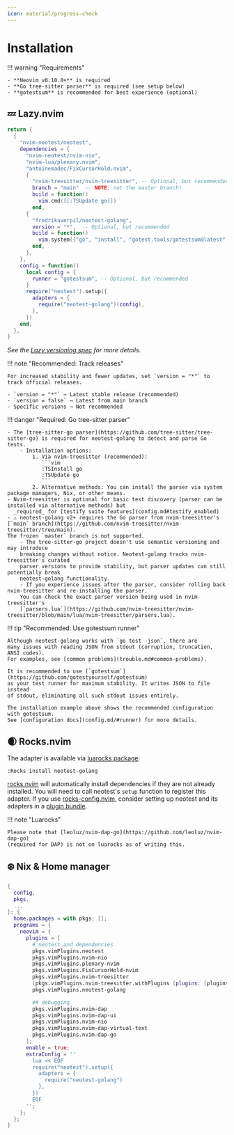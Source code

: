 ```yaml
---
icon: material/progress-check
---
```


# Installation

!!! warning "Requirements"

    - **Neovim v0.10.0+** is required
    - **Go tree-sitter parser** is required (see setup below)
    - **gotestsum** is recommended for best experience (optional)

## 💤 Lazy.nvim

```lua
return {
  {
    "nvim-neotest/neotest",
    dependencies = {
      "nvim-neotest/nvim-nio",
      "nvim-lua/plenary.nvim",
      "antoinemadec/FixCursorHold.nvim",
      {
        "nvim-treesitter/nvim-treesitter", -- Optional, but recommended
        branch = "main"  -- NOTE; not the master branch!
        build = function()
          vim.cmd([[:TSUpdate go]])
        end,
      {
        "fredrikaverpil/neotest-golang",
        version = "*",  -- Optional, but recommended
        build = function()
          vim.system({"go", "install", "gotest.tools/gotestsum@latest"}):wait() -- Optional, but recommended
        end,
      },
    },
    config = function()
      local config = {
        runner = "gotestsum", -- Optional, but recommended
      }
      require("neotest").setup({
        adapters = {
          require("neotest-golang")(config),
        },
      })
    end,
  },
}
```

_See the [Lazy versioning spec](https://lazy.folke.io/spec/versioning) for more
details._

!!! note "Recommended: Track releases"

    For increased stability and fewer updates, set `version = "*"` to track official releases.

    - `version = "*"` → Latest stable release (recommended)
    - `version = false` → Latest from main branch
    - Specific versions → Not recommended

!!! danger "Required: Go tree-sitter parser"

    - The [tree-sitter-go parser](https://github.com/tree-sitter/tree-sitter-go) is required for neotest-golang to detect and parse Go tests.
        - Installation options:
            1. Via nvim-treesitter (recommended):
               ```vim
               :TSInstall go
               :TSUpdate go
               ```
            2. Alternative methods: You can install the parser via system package managers, Nix, or other means.
    - Nvim-treesitter is optional for basic test discovery (parser can be installed via alternative methods) but
      _required_ for [testify suite features](config.md#testify_enabled)
    - ⚠️ neotest-golang v2+ requires the Go parser from nvim-treesitter's
    [`main` branch](https://github.com/nvim-treesitter/nvim-treesitter/tree/main).
    The frozen `master` branch is not supported.
        - The tree-sitter-go project doesn't use semantic versioning and may introduce
        breaking changes without notice. Neotest-golang tracks nvim-treesitter's curated
        parser versions to provide stability, but parser updates can still potentially break
        neotest-golang functionality.
        - If you experience issues after the parser, consider rolling back nvim-treesitter and re-installing the parser.
        You can check the exact parser version being used in nvim-treesitter's
        [`parsers.lua`](https://github.com/nvim-treesitter/nvim-treesitter/blob/main/lua/nvim-treesitter/parsers.lua).

!!! tip "Recommended: Use gotestsum runner"

    Although neotest-golang works with `go test -json`, there are
    many issues with reading JSON from stdout (corruption, truncation, ANSI codes).
    For examples, see [common problems](trouble.md#common-problems).

    It is recommended to use [`gotestsum`](https://github.com/gotestyourself/gotestsum)
    as your test runner for maximum stability. It writes JSON to file instead
    of stdout, eliminating all such stdout issues entirely.

    The installation example above shows the recommended configuration with gotestsum.
    See [configuration docs](config.md/#runner) for more details.

## 🌒 Rocks.nvim

The adapter is available via
[luarocks package](https://luarocks.org/modules/fredrikaverpil/neotest-golang):

```vim
:Rocks install neotest-golang
```

[rocks.nvim](https://github.com/nvim-neorocks/rocks.nvim) will automatically
install dependencies if they are not already installed. You will need to call
neotest's `setup` function to register this adapter. If you use
[rocks-config.nvim](https://github.com/nvim-neorocks/rocks-config.nvim),
consider setting up neotest and its adapters in a
[plugin bundle](https://github.com/nvim-neorocks/rocks-config.nvim?tab=readme-ov-file#plugin-bundles).

!!! note "Luarocks"

    Please note that [leoluz/nvim-dap-go](https://github.com/leoluz/nvim-dap-go)
    (required for DAP) is not on luarocks as of writing this.

## ❄️ Nix & Home manager

```nix
{
  config,
  pkgs,
  ...
}: {
  home.packages = with pkgs; [];
  programs = {
    neovim = {
      plugins = [
        # neotest and dependencies
        pkgs.vimPlugins.neotest
        pkgs.vimPlugins.nvim-nio
        pkgs.vimPlugins.plenary-nvim
        pkgs.vimPlugins.FixCursorHold-nvim
        pkgs.vimPlugins.nvim-treesitter
        (pkgs.vimPlugins.nvim-treesitter.withPlugins (plugins: [plugins.go]))
        pkgs.vimPlugins.neotest-golang

        ## debugging
        pkgs.vimPlugins.nvim-dap
        pkgs.vimPlugins.nvim-dap-ui
        pkgs.vimPlugins.nvim-nio
        pkgs.vimPlugins.nvim-dap-virtual-text
        pkgs.vimPlugins.nvim-dap-go
      ];
      enable = true;
      extraConfig = ''
        lua << EOF
        require("neotest").setup({
          adapters = {
            require("neotest-golang")
          },
        })
        EOF
      '';
    };
  };
}
```
